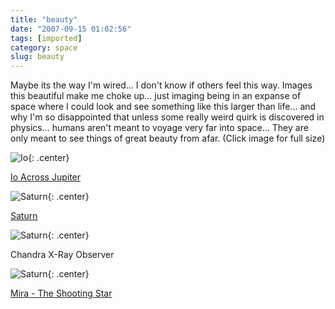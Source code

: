 ```yaml
---
title: "beauty"
date: "2007-09-15 01:02:56"
tags: [imported]
category: space
slug: beauty
---
```


Maybe its the way I'm wired... I don't know if others feel this way. Images this
beautiful make me choke up... just imaging being in an expanse of space where I
could look and see something like this larger than life... and why I'm so
disappointed that unless some really weird quirk is discovered in physics...
humans aren't meant to voyage very far into space... They are only meant to see
things of great beauty from afar. (Click image for full size)

![Io]({filename}/images/2007/90_69_1.jpg){: .center}

<a href="http://ciclops.org/ir_index.php?id=27"> Io Across Jupiter</a>

![Saturn]({filename}/images/2007/205_223_0.jpg){: .center}

<a href="http://ciclops.org/ir_index.php?id=27"> Saturn</a>

![Saturn]({filename}/images/2007/chandra_abell520.jpg){: .center}

Chandra X-Ray Observer

![Saturn]({filename}/images/2007/185517main_a-516.jpg){: .center}

<a href="http://www.nasa.gov/mission_pages/galex/20070815/">Mira - The Shooting
Star </a>

